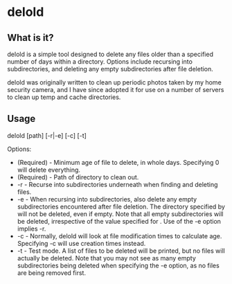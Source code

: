 ﻿# delold

## What is it?

delold is a simple tool designed to delete any files older than a specified number of days within a directory. Options include recursing into subdirectories, and deleting any empty subdirectories after file deletion.

delold was originally written to clean up periodic photos taken by my home security camera, and I have since adopted it for use on a number of servers to clean up temp and cache directories.

## Usage

delold <days> [path] [-r|-e] [-c] [-t]

Options:

* <days> (Required) - Minimum age of file to delete, in whole days. Specifying 0 will delete everything.
* <path> (Required) - Path of directory to clean out.
* -r - Recurse into subdirectories underneath <path> when finding and deleting files.
* -e - When recursing into subdirectories, also delete any empty subdirectories encountered after file deletion. The directory specified by <path> will not be deleted, even if empty. Note that all empty subdirectories will be deleted, irrespective of the value specified for <days>. Use of the -e option implies -r. 
* -c - Normally, delold will look at file modification times to calculate age. Specifying -c will use creation times instead.
* -t - Test mode. A list of files to be deleted will be printed, but no files will actually be deleted. Note that you may not see as many empty subdirectories being deleted when specifying the -e option, as no files are being removed first.
